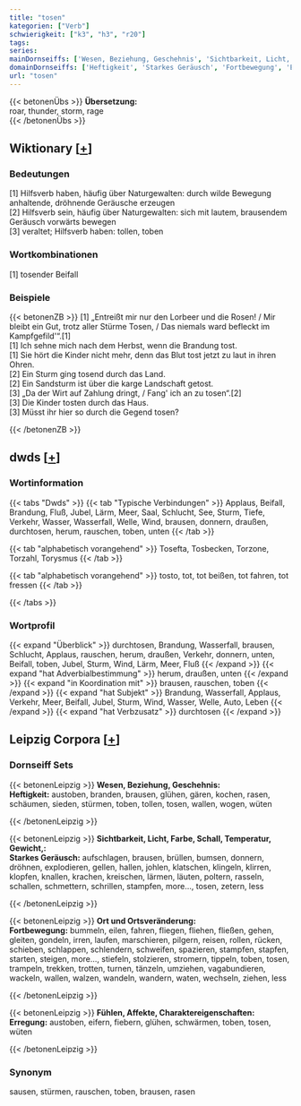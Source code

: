 ```yaml
---
title: "tosen"
kategorien: ["Verb"]
schwierigkeit: ["k3", "h3", "r20"]
tags:
series:
mainDornseiffs: ['Wesen, Beziehung, Geschehnis', 'Sichtbarkeit, Licht, Farbe, Schall, Temperatur, Gewicht,', 'Ort und Ortsveränderung', 'Fühlen, Affekte, Charaktereigenschaften']
domainDornseiffs: ['Heftigkeit', 'Starkes Geräusch', 'Fortbewegung', 'Erregung']
url: "tosen"
---
```


{{< betonenÜbs >}}
**Übersetzung:**  
roar, thunder, storm, rage  
{{< /betonenÜbs >}}

## Wiktionary [[+](https://de.wiktionary.org/wiki/tosen)]

### Bedeutungen
[1] Hilfsverb haben, häufig über Naturgewalten: durch wilde Bewegung anhaltende, dröhnende Geräusche erzeugen  
[2] Hilfsverb sein, häufig über Naturgewalten: sich mit lautem, brausendem Geräusch vorwärts bewegen  
[3] veraltet; Hilfsverb haben: tollen, toben  

### Wortkombinationen
[1] tosender Beifall  

### Beispiele
{{< betonenZB >}}
[1] „Entreißt mir nur den Lorbeer und die Rosen! / Mir bleibt ein Gut, trotz aller Stürme Tosen, / Das niemals ward befleckt im Kampfgefild'“.[1]  
[1] Ich sehne mich nach dem Herbst, wenn die Brandung tost.  
[1] Sie hört die Kinder nicht mehr, denn das Blut tost jetzt zu laut in ihren Ohren.  
[2] Ein Sturm ging tosend durch das Land.  
[2] Ein Sandsturm ist über die karge Landschaft getost.  
[3] „Da der Wirt auf Zahlung dringt, / Fang' ich an zu tosen“.[2]  
[3] Die Kinder tosten durch das Haus.  
[3] Müsst ihr hier so durch die Gegend tosen?  

{{< /betonenZB >}}


## dwds [[+](https://www.dwds.de/wb/tosen)]

### Wortinformation
{{< tabs "Dwds" >}}
{{< tab "Typische Verbindungen" >}}
Applaus, Beifall, Brandung, Fluß, Jubel, Lärm, Meer, Saal, Schlucht, See, Sturm, Tiefe, Verkehr, Wasser, Wasserfall, Welle, Wind, brausen, donnern, draußen, durchtosen, herum, rauschen, toben, unten
{{< /tab >}}

{{< tab "alphabetisch vorangehend" >}}
Tosefta, Tosbecken, Torzone, Torzahl, Torysmus
{{< /tab >}}

{{< tab "alphabetisch vorangehend" >}}
tosto, tot, tot beißen, tot fahren, tot fressen
{{< /tab >}}

{{< /tabs >}}

### Wortprofil
{{< expand "Überblick" >}} durchtosen, Brandung, Wasserfall, brausen, Schlucht, Applaus, rauschen, herum, draußen, Verkehr, donnern, unten, Beifall, toben, Jubel, Sturm, Wind, Lärm, Meer, Fluß {{< /expand >}}
{{< expand "hat Adverbialbestimmung" >}} herum, draußen, unten {{< /expand >}}
{{< expand "in Koordination mit" >}} brausen, rauschen, toben {{< /expand >}}
{{< expand "hat Subjekt" >}} Brandung, Wasserfall, Applaus, Verkehr, Meer, Beifall, Jubel, Sturm, Wind, Wasser, Welle, Auto, Leben {{< /expand >}}
{{< expand "hat Verbzusatz" >}} durchtosen {{< /expand >}}

## Leipzig Corpora [[+](https://corpora.uni-leipzig.de/en/res?word=tosen&corpusId=deu_newscrawl-public_2018)]

### Dornseiff Sets
{{< betonenLeipzig >}}
**Wesen, Beziehung, Geschehnis:**  
**Heftigkeit:** austoben, branden, brausen, glühen, gären, kochen, rasen, schäumen, sieden, stürmen, toben, tollen, tosen, wallen, wogen, wüten  

{{< /betonenLeipzig >}}


{{< betonenLeipzig >}}
**Sichtbarkeit, Licht, Farbe, Schall, Temperatur, Gewicht,:**  
**Starkes Geräusch:** aufschlagen, brausen, brüllen, bumsen, donnern, dröhnen, explodieren, gellen, hallen, johlen, klatschen, klingeln, klirren, klopfen, knallen, krachen, kreischen, lärmen, läuten, poltern, rasseln, schallen, schmettern, schrillen, stampfen, more..., tosen, zetern, less  

{{< /betonenLeipzig >}}


{{< betonenLeipzig >}}
**Ort und Ortsveränderung:**  
**Fortbewegung:** bummeln, eilen, fahren, fliegen, fliehen, fließen, gehen, gleiten, gondeln, irren, laufen, marschieren, pilgern, reisen, rollen, rücken, schieben, schlappen, schlendern, schweifen, spazieren, stampfen, stapfen, starten, steigen, more..., stiefeln, stolzieren, stromern, tippeln, toben, tosen, trampeln, trekken, trotten, turnen, tänzeln, umziehen, vagabundieren, wackeln, wallen, walzen, wandeln, wandern, waten, wechseln, ziehen, less  

{{< /betonenLeipzig >}}


{{< betonenLeipzig >}}
**Fühlen, Affekte, Charaktereigenschaften:**  
**Erregung:** austoben, eifern, fiebern, glühen, schwärmen, toben, tosen, wüten  

{{< /betonenLeipzig >}}

### Synonym
sausen, stürmen, rauschen, toben, brausen, rasen

